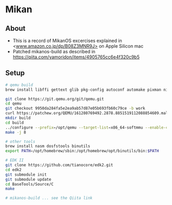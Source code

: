 # Mikan

## About

* This is a record of MikanOS excercises explained in <www.amazon.co.jp/dp/B08Z3MNR9J> on Apple Silicon mac
* Patched mikanos-build as described in <https://qiita.com/yamoridon/items/4905765cc6e4f320c9b5>

## Setup

```bash
# qemu build
brew install libffi gettext glib pkg-config autoconf automake pixman ninja

git clone https://git.qemu.org/git/qemu.git
cd qemu
git checkout 9950da284fa5e2ea9ab57d87e05b693fb60c79ce -b work
curl https://patchew.org/QEMU/161280769492.2878.8851519112088854609.malone@chaenomeles.canonical.com/mbox | git am --3way
mkdir build
cd build
../configure --prefix=/opt/qemu --target-list=x86_64-softmmu --enable-cocoa
make -j 8

# other tools
brew install nasm dosfstools binutils
export PATH=/opt/homebrew/sbin:/opt/homebrew/opt/binutils/bin:$PATH

# EDK II
git clone https://github.com/tianocore/edk2.git
cd edk2
git submodule init
git submodule update
cd BaseTools/Source/C
make

# mikanos-build ... see the Qiita link
```

